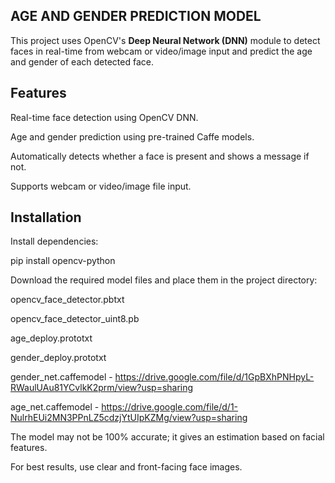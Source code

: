 ## AGE AND GENDER PREDICTION MODEL

This project uses OpenCV's **Deep Neural Network (DNN)** module to detect faces in real-time from webcam or video/image input and predict the age and gender of each detected face.

## Features
Real-time face detection using OpenCV DNN.

Age and gender prediction using pre-trained Caffe models.

Automatically detects whether a face is present and shows a message if not.

Supports webcam or video/image file input.

## Installation

Install dependencies:

pip install opencv-python

Download the required model files and place them in the project directory:

opencv_face_detector.pbtxt

opencv_face_detector_uint8.pb

age_deploy.prototxt

gender_deploy.prototxt

gender_net.caffemodel - https://drive.google.com/file/d/1GpBXhPNHpyL-RWaulUAu81YCvlkK2prm/view?usp=sharing

age_net.caffemodel - https://drive.google.com/file/d/1-NulrhEUi2MN3PPnLZ5cdzjYtUIpKZMg/view?usp=sharing


The model may not be 100% accurate; it gives an estimation based on facial features.

For best results, use clear and front-facing face images.
